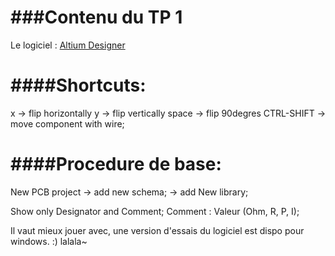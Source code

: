 ###Contenu du TP 1
===

Le logiciel : [Altium Designer](http://www.altium.com/)

####Shortcuts:
====
x -> flip horizontally
y -> flip vertically
space -> flip 90degres
CTRL-SHIFT -> move component with wire;

####Procedure de base:
====

New PCB project
	-> add new schema; 
	-> add New library;

Show only Designator and Comment;
Comment : Valeur (Ohm, R, P, I);

Il vaut mieux jouer avec, une version d'essais du logiciel est dispo pour windows. :)
lalala~
